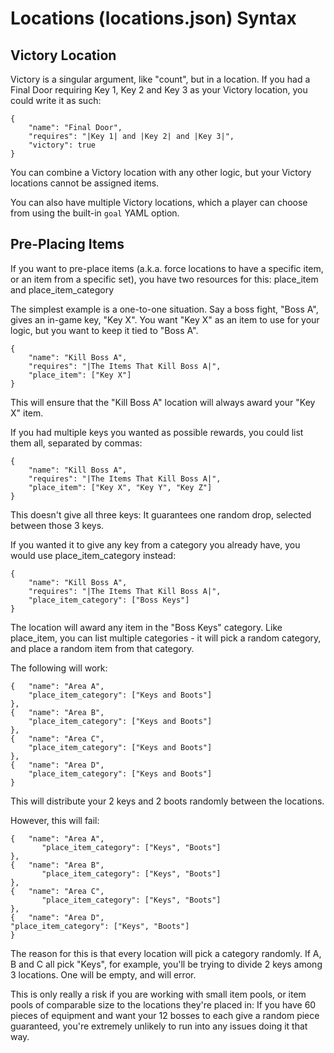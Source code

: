 # Locations (locations.json) Syntax

## Victory Location
Victory is a singular argument, like "count", but in a location. If you had a Final Door requiring Key 1, Key 2 and Key 3 as your Victory location, you could write it as such:
```
{ 
    "name": "Final Door", 
    "requires": "|Key 1| and |Key 2| and |Key 3|",
    "victory": true 
}
```

You can combine a Victory location with any other logic, but your Victory locations cannot be assigned items.

You can also have multiple Victory locations, which a player can choose from using the built-in `goal` YAML option.

## Pre-Placing Items
If you want to pre-place items (a.k.a. force locations to have a specific item, or an item from a specific set), you have two resources for this: place_item and place_item_category

The simplest example is a one-to-one situation. Say a boss fight, "Boss A", gives an in-game key, "Key X". You want "Key X" as an item to use for your logic, but you want to keep it tied to "Boss A".
```
{   
    "name": "Kill Boss A", 
    "requires": "|The Items That Kill Boss A|",
    "place_item": ["Key X"] 
}
```

This will ensure that the "Kill Boss A" location will always award your "Key X" item.

If you had multiple keys you wanted as possible rewards, you could list them all, separated by commas:
```    
{   
    "name": "Kill Boss A", 
    "requires": "|The Items That Kill Boss A|",
    "place_item": ["Key X", "Key Y", "Key Z"] 
}
```

This doesn't give all three keys: It guarantees one random drop, selected between those 3 keys.

If you wanted it to give any key from a category you already have, you would use place_item_category instead:
```    
{   
    "name": "Kill Boss A", 
    "requires": "|The Items That Kill Boss A|",
    "place_item_category": ["Boss Keys"] 
}
```

The location will award any item in the "Boss Keys" category. Like place_item, you can list multiple categories - it will pick a random category, and place a random item from that category.

The following will work:
```
{   "name": "Area A",
    "place_item_category": ["Keys and Boots"] 
},
{   "name": "Area B",
    "place_item_category": ["Keys and Boots"] 
},
{   "name": "Area C",
    "place_item_category": ["Keys and Boots"] 
},
{   "name": "Area D",
    "place_item_category": ["Keys and Boots"] 
}
```

This will distribute your 2 keys and 2 boots randomly between the locations.
  
However, this will fail:
```
{   "name": "Area A",
       "place_item_category": ["Keys", "Boots"] 
},
{   "name": "Area B",
       "place_item_category": ["Keys", "Boots"] 
},
{   "name": "Area C",
       "place_item_category": ["Keys", "Boots"] 
},
{   "name": "Area D",
"place_item_category": ["Keys", "Boots"] 
}
```

The reason for this is that every location will pick a category randomly. If A, B and C all pick "Keys", for example, you'll be trying to divide 2 keys among 3 locations. One will be empty, and will error.

This is only really a risk if you are working with small item pools, or item pools of comparable size to the locations they're placed in: If you have 60 pieces of equipment and want your 12 bosses to each give a random piece guaranteed, you're extremely unlikely to run into any issues doing it that way.

